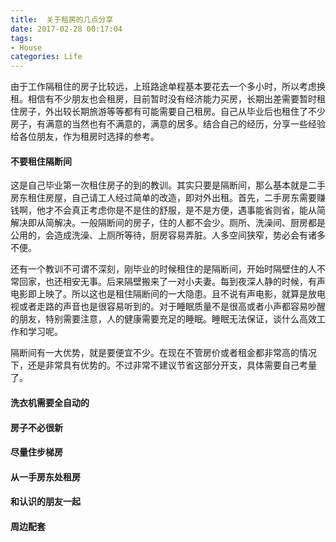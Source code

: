 ```yaml
---
title:  关于租房的几点分享
date: 2017-02-28 00:17:04
tags:
- House
categories: Life
---
```


由于工作隔租住的房子比较远，上班路途单程基本要花去一个多小时，所以考虑换租。相信有不少朋友也会租房，目前暂时没有经济能力买房，长期出差需要暂时租住房子，外出较长期旅游等等都有可能需要自己租房。自己从毕业后也租住了不少房子，有满意的当然也有不满意的，满意的居多。结合自己的经历，分享一些经验给各位朋友，作为租房时选择的参考。

<!-- more -->

#### 不要租住隔断间

这是自己毕业第一次租住房子的到的教训。其实只要是隔断间，那么基本就是二手房东租住房屋，自己请工人经过简单的改造，即对外出租。首先，二手房东需要赚钱啊，他才不会真正考虑你是不是住的舒服，是不是方便，遇事能省则省，能从简解决即从简解决。一般隔断间的房子，住的人都不会少。厕所、洗澡间、厨房都是公用的，会造成洗澡、上厕所等待，厨房容易弄脏。人多空间狭窄，势必会有诸多不便。

还有一个教训不可谓不深刻，刚毕业的时候租住的是隔断间，开始时隔壁住的人不常回家，也还相安无事。后来隔壁搬来了一对小夫妻。每到夜深人静的时候，有声电影即上映了。所以这也是租住隔断间的一大隐患。且不说有声电影，就算是放电视或者走路的声音也是很容易听到的。对于睡眠质量不是很高或者小声都容易吵醒的朋友，特别需要注意，人的健康需要充足的睡眠。睡眠无法保证，谈什么高效工作和学习呢。

隔断间有一大优势，就是要便宜不少。在现在不管房价或者租金都非常高的情况下，还是非常具有优势的。不过非常不建议节省这部分开支，具体需要自己考量了。

#### 洗衣机需要全自动的



#### 房子不必很新

#### 尽量住步梯房

#### 从一手房东处租房

#### 和认识的朋友一起

#### 周边配套






